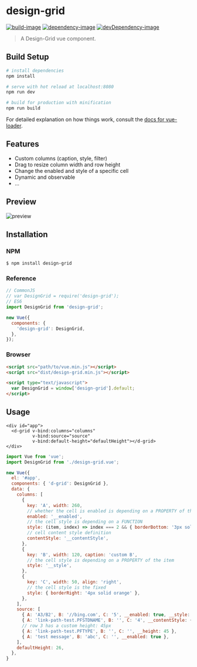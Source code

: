 # design-grid

[![build-image]][build-url]
[![dependency-image]][dependency-url]
[![devDependency-image]][devDependency-url]

[build-image]: https://travis-ci.org/tsanie/design-grid.svg?branch=master
[build-url]: https://travis-ci.org/tsanie/design-grid?branch=master
[dependency-image]: https://img.shields.io/david/tsanie/design-grid.svg
[dependency-url]: https://david-dm.org/tsanie/design-grid
[devDependency-image]: https://img.shields.io/david/dev/tsanie/design-grid.svg
[devDependency-url]: https://david-dm.org/tsanie/design-grid?type=dev

> A Design-Grid vue component.

## Build Setup

``` bash
# install dependencies
npm install

# serve with hot reload at localhost:8080
npm run dev

# build for production with minification
npm run build
```

For detailed explanation on how things work, consult the [docs for vue-loader](http://vuejs.github.io/vue-loader).

## Features

- Custom columns (caption, style, filter)
- Drag to resize column width and row height
- Change the enabled and style of a specific cell
- Dynamic and observable
- ...

## Preview
![preview](https://user-images.githubusercontent.com/980449/35776599-713ec12a-09da-11e8-90b8-ff97f4eb1be5.png)

## Installation

  ### NPM

  ```sh
  $ npm install design-grid
  ```

  ### Reference

  ```js
  // CommonJS
  // var DesignGrid = require('design-grid');
  // ES6
  import DesignGrid from 'design-grid';

  new Vue({
    components: {
      'design-grid': DesignGrid,
    },
  });
  ```

  ### Browser

  ```html
  <script src="path/to/vue.min.js"></script>
  <script src="dist/design-grid.min.js"></script>

  <script type="text/javascript">
    var DesignGrid = window['design-grid'].default;
  </script>
  ```

## Usage

  ```vue
  <div id="app">
    <d-grid v-bind:columns="columns"
            v-bind:source="source"
            v-bind:default-height="defaultHeight"></d-grid>
  </div>
  ```
  ```js
  import Vue from 'vue';
  import DesignGrid from './design-grid.vue';
  
  new Vue({
    el: '#app',
    components: { 'd-grid': DesignGrid },
    data: {
      columns: [
        {
          key: 'A', width: 260,
          // whether the cell is enabled is depending on a PROPERTY of the item
          enabled: '__enabled',
          // the cell style is depending on a FUNCTION
          style: (item, index) => index === 2 && { borderBottom: '3px solid green' },
          // cell content style definition
          contentStyle: '__contentStyle',
        },
        {
          key: 'B', width: 120, caption: 'custom B',
          // the cell style is depending on a PROPERTY of the item
          style: '__style',
        },
        {
          key: 'C', width: 50, align: 'right',
          // the cell style is the fixed
          style: { borderRight: '4px solid orange' },
        },
      ],
      source: [
        { A: 'A3/B2', B: '//bing.com', C: '5', __enabled: true, __style: { border: '2px solid gray' } },
        { A: 'link-path-test.PFSTDNAME', B: '', C: '4', __contentStyle: { color: 'red', textDecoration: 'underline' } },
        // row 3 has a custom height: 45px
        { A: 'link-path-test.PFTYPE', B: '', C: '', __height: 45 },
        { A: 'test message', B: 'abc', C: '', __enabled: true },
      ],
      defaultHeight: 26,
    },
  }
  ```
